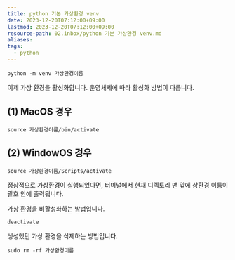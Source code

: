 ```yaml
---
title: python 기본 가상환경 venv
date: 2023-12-20T07:12:00+09:00
lastmod: 2023-12-20T07:12:00+09:00
resource-path: 02.inbox/python 기본 가상환경 venv.md
aliases: 
tags:
  - python
---
```

```
python -m venv 가상환경이름
```

  



이제 가상 환경을 활성화합니다. 운영체제에 따라 활성화 방법이 다릅니다.

## (1) MacOS 경우

```
source 가상환경이름/bin/activate
```

## (2) WindowOS 경우

```
source 가상환경이름/Scripts/activate
```

정상적으로 가상환경이 실행되었다면, 터미널에서 현재 디렉토리 맨 앞에 상환경 이름이 괄호 안에 출력됩니다.


가상 환경을 비활성화하는 방법입니다.

```
deactivate
```


생성했던 가상 환경을 삭제하는 방법입니다.

```
sudo rm -rf 가상환경이름
```